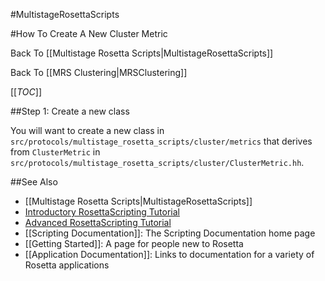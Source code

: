 #MultistageRosettaScripts

#How To Create A New Cluster Metric

Back To [[Multistage Rosetta Scripts|MultistageRosettaScripts]]

Back To [[MRS Clustering|MRSClustering]]

[[_TOC_]]

##Step 1: Create a new class

You will want to create a new class in
`src/protocols/multistage_rosetta_scripts/cluster/metrics`
that derives from `ClusterMetric` in
`src/protocols/multistage_rosetta_scripts/cluster/ClusterMetric.hh`.

##See Also

* [[Multistage Rosetta Scripts|MultistageRosettaScripts]]
* [Introductory RosettaScripting Tutorial](https://www.rosettacommons.org/demos/latest/tutorials/scripting_with_rosettascripts/scripting_with_rosettascripts)
* [Advanced RosettaScripting Tutorial](https://www.rosettacommons.org/demos/latest/tutorials/advanced_scripting_with_rosettascripts/advanced_scripting_with_rosettascripts)
* [[Scripting Documentation]]: The Scripting Documentation home page
* [[Getting Started]]: A page for people new to Rosetta
* [[Application Documentation]]: Links to documentation for a variety of Rosetta applications
